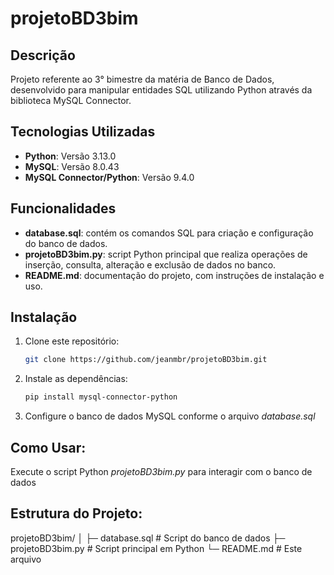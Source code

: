 # projetoBD3bim

## Descrição
Projeto referente ao 3° bimestre da matéria de Banco de Dados, desenvolvido para manipular entidades SQL utilizando Python através da biblioteca MySQL Connector.

## Tecnologias Utilizadas
- **Python**: Versão 3.13.0
- **MySQL**: Versão 8.0.43
- **MySQL Connector/Python**: Versão 9.4.0

 ## Funcionalidades
- **database.sql**: contém os comandos SQL para criação e configuração do banco de dados.
- **projetoBD3bim.py**: script Python principal que realiza operações de inserção, consulta, alteração e exclusão de dados no banco.
- **README.md**: documentação do projeto, com instruções de instalação e uso.

## Instalação
1. Clone este repositório:
   ```bash
   git clone https://github.com/jeanmbr/projetoBD3bim.git
2. Instale as dependências:
   ```bash
   pip install mysql-connector-python
3. Configure o banco de dados MySQL conforme o arquivo *database.sql* 

## Como Usar:
Execute o script Python *projetoBD3bim.py* para interagir com o banco de dados

## Estrutura do Projeto:
projetoBD3bim/
│
├─ database.sql        # Script do banco de dados
├─ projetoBD3bim.py    # Script principal em Python
└─ README.md           # Este arquivo
